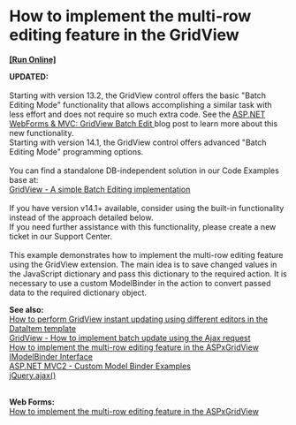 # How to implement the multi-row editing feature in the GridView
<!-- run online -->
**[[Run Online]](https://codecentral.devexpress.com/e4236/)**
<!-- run online end -->


<p><strong>UPDATED:</strong><br><br>Starting with version 13.2, the GridView control offers the basic "Batch Editing Mode" functionality that allows accomplishing a similar task with less effort and does not require so much extra code. See the <a href="https://community.devexpress.com/blogs/aspnet/archive/2013/12/16/asp-net-webforms-amp-mvc-gridview-batch-edit-what-39-s-new-in-13-2.aspx">ASP.NET WebForms & MVC: GridView Batch Edit </a> blog post to learn more about this new functionality.<br>Starting with version 14.1, the GridView control offers advanced "Batch Editing Mode" programming options.<br><br>You can find a standalone DB-independent solution in our Code Examples base at:<br><a href="https://www.devexpress.com/Support/Center/p/E5046">GridView - A simple Batch Editing implementation</a> <br><br>If you have version v14.1+ available, consider using the built-in functionality instead of the approach detailed below.<br>If you need further assistance with this functionality, please create a new ticket in our Support Center.<br><br>This example demonstrates how to implement the multi-row editing feature using the GridView extension. The main idea is to save changed values in the JavaScript dictionary and pass this dictionary to the required action. It is necessary to use a custom ModelBinder in the action to convert passed data to the required dictionary object.</p>
<p><strong>See also:</strong><strong><br> </strong><a href="https://www.devexpress.com/Support/Center/p/E3326">How to perform GridView instant updating using different editors in the DataItem template </a><br> <a href="https://www.devexpress.com/Support/Center/p/E4073">GridView - How to implement batch update using the Ajax request</a><strong><br> </strong><a href="https://www.devexpress.com/Support/Center/p/E324">How to implement the multi-row editing feature in the ASPxGridView</a><br> <a href="http://msdn.microsoft.com/en-us/library/system.web.mvc.imodelbinder(v=vs.98).aspx"><u>IModelBinder Interface</u></a><br> <a href="http://stackoverflow.com/questions/2343913/asp-net-mvc2-custom-model-binder-examples"><u>ASP.NET MVC2 - Custom Model Binder Examples</u></a><br> <a href="http://api.jquery.com/jQuery.ajax/"><u>jQuery.ajax()</u></a></p>
<p><br><strong>Web Forms:</strong><br><a href="https://www.devexpress.com/Support/Center/p/E324">How to implement the multi-row editing feature in the ASPxGridView</a></p>

<br/>


